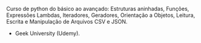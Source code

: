 Curso de python do básico ao avançado: Estruturas aninhadas, Funções, Expressões Lambdas, Iteradores, Geradores, Orientação a Objetos, Leitura, Escrita e Manipulação de Arquivos CSV e JSON.
  - Geek University (Udemy).
